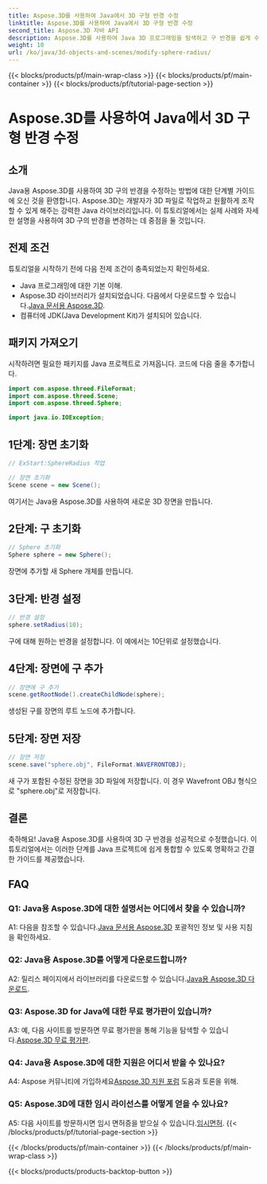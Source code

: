 ```yaml
---
title: Aspose.3D를 사용하여 Java에서 3D 구형 반경 수정
linktitle: Aspose.3D를 사용하여 Java에서 3D 구형 반경 수정
second_title: Aspose.3D 자바 API
description: Aspose.3D를 사용하여 Java 3D 프로그래밍을 탐색하고 구 반경을 쉽게 수정하세요. 원활한 3D 개발 경험을 위해 지금 다운로드하세요.
weight: 10
url: /ko/java/3d-objects-and-scenes/modify-sphere-radius/
---
```


{{< blocks/products/pf/main-wrap-class >}}
{{< blocks/products/pf/main-container >}}
{{< blocks/products/pf/tutorial-page-section >}}

# Aspose.3D를 사용하여 Java에서 3D 구형 반경 수정

## 소개

Java용 Aspose.3D를 사용하여 3D 구의 반경을 수정하는 방법에 대한 단계별 가이드에 오신 것을 환영합니다. Aspose.3D는 개발자가 3D 파일로 작업하고 원활하게 조작할 수 있게 해주는 강력한 Java 라이브러리입니다. 이 튜토리얼에서는 실제 사례와 자세한 설명을 사용하여 3D 구의 반경을 변경하는 데 중점을 둘 것입니다.

## 전제 조건

튜토리얼을 시작하기 전에 다음 전제 조건이 충족되었는지 확인하세요.

- Java 프로그래밍에 대한 기본 이해.
-  Aspose.3D 라이브러리가 설치되었습니다. 다음에서 다운로드할 수 있습니다.[Java 문서용 Aspose.3D](https://reference.aspose.com/3d/java/).
- 컴퓨터에 JDK(Java Development Kit)가 설치되어 있습니다.

## 패키지 가져오기

시작하려면 필요한 패키지를 Java 프로젝트로 가져옵니다. 코드에 다음 줄을 추가합니다.

```java
import com.aspose.threed.FileFormat;
import com.aspose.threed.Scene;
import com.aspose.threed.Sphere;

import java.io.IOException;
```

## 1단계: 장면 초기화

```java
// ExStart:SphereRadius 작업

// 장면 초기화
Scene scene = new Scene();
```

여기서는 Java용 Aspose.3D를 사용하여 새로운 3D 장면을 만듭니다.

## 2단계: 구 초기화

```java
// Sphere 초기화
Sphere sphere = new Sphere();
```

장면에 추가할 새 Sphere 개체를 만듭니다.

## 3단계: 반경 설정

```java
// 반경 설정
sphere.setRadius(10);
```

구에 대해 원하는 반경을 설정합니다. 이 예에서는 10단위로 설정했습니다.

## 4단계: 장면에 구 추가

```java
// 장면에 구 추가
scene.getRootNode().createChildNode(sphere);
```

생성된 구를 장면의 루트 노드에 추가합니다.

## 5단계: 장면 저장

```java
// 장면 저장
scene.save("sphere.obj", FileFormat.WAVEFRONTOBJ);
```

새 구가 포함된 수정된 장면을 3D 파일에 저장합니다. 이 경우 Wavefront OBJ 형식으로 "sphere.obj"로 저장합니다.

## 결론

축하해요! Java용 Aspose.3D를 사용하여 3D 구 반경을 성공적으로 수정했습니다. 이 튜토리얼에서는 이러한 단계를 Java 프로젝트에 쉽게 통합할 수 있도록 명확하고 간결한 가이드를 제공했습니다.

## FAQ

### Q1: Java용 Aspose.3D에 대한 설명서는 어디에서 찾을 수 있습니까?

 A1: 다음을 참조할 수 있습니다.[Java 문서용 Aspose.3D](https://reference.aspose.com/3d/java/) 포괄적인 정보 및 사용 지침을 확인하세요.

### Q2: Java용 Aspose.3D를 어떻게 다운로드합니까?

 A2: 릴리스 페이지에서 라이브러리를 다운로드할 수 있습니다.[Java용 Aspose.3D 다운로드](https://releases.aspose.com/3d/java/).

### Q3: Aspose.3D for Java에 대한 무료 평가판이 있습니까?

 A3: 예, 다음 사이트를 방문하면 무료 평가판을 통해 기능을 탐색할 수 있습니다.[Aspose.3D 무료 평가판](https://releases.aspose.com/).

### Q4: Java용 Aspose.3D에 대한 지원은 어디서 받을 수 있나요?

 A4: Aspose 커뮤니티에 가입하세요[Aspose.3D 지원 포럼](https://forum.aspose.com/c/3d/18) 도움과 토론을 위해.

### Q5: Aspose.3D에 대한 임시 라이선스를 어떻게 얻을 수 있나요?

 A5: 다음 사이트를 방문하시면 임시 면허증을 받으실 수 있습니다.[임시면허](https://purchase.aspose.com/temporary-license/).
{{< /blocks/products/pf/tutorial-page-section >}}

{{< /blocks/products/pf/main-container >}}
{{< /blocks/products/pf/main-wrap-class >}}

{{< blocks/products/products-backtop-button >}}
